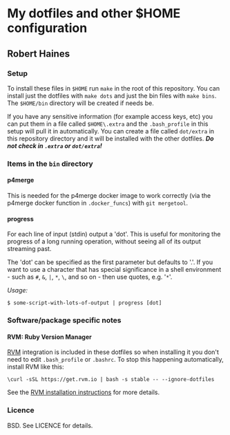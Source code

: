 # My dotfiles and other $HOME configuration
## Robert Haines

### Setup

To install these files in `$HOME` run `make` in the root of this repository. You can install just the dotfiles with `make dots` and just the bin files with `make bins`. The `$HOME/bin` directory will be created if needs be.

If you have any sensitive information (for example access keys, etc) you can put them in a file called `$HOME\.extra` and the `.bash_profile` in this setup will pull it in automatically. You can create a file called `dot/extra` in this repository directory and it will be installed with the other dotfiles. ***Do not check in `.extra` or `dot/extra`!***

### Items in the `bin` directory

#### p4merge

This is needed for the p4merge docker image to work correctly (via the p4merge docker function in `.docker_funcs`) with `git mergetool`.

#### progress

For each line of input (stdin) output a 'dot'. This is useful for monitoring the progress of a long running operation, without seeing all of its output streaming past.

The 'dot' can be specified as the first parameter but defaults to '.'. If you want to use a character that has special significance in a shell environment  - such as `#`, `&`, `|`, `*`, `\`, and so on - then use quotes, e.g. '`*`'.

*Usage:*
```shell
$ some-script-with-lots-of-output | progress [dot]
```

### Software/package specific notes

#### RVM: Ruby Version Manager

[RVM][rvm] integration is included in these dotfiles so when installing it you don't need to edit `.bash_profile` or `.bashrc`. To stop this happening automatically, install RVM like this:

```
\curl -sSL https://get.rvm.io | bash -s stable -- --ignore-dotfiles
```

See the [RVM installation instructions][rvminstall] for more details.

### Licence

BSD. See LICENCE for details.

[rvm]: https://rvm.io/
[rvminstall]: https://rvm.io/rvm/install
